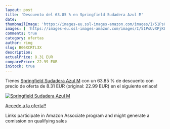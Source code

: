 ```yaml
---
layout: post
title: 'Descuento del 63.85 % en Springfield Sudadera Azul M'
date: 
thumbnailImage: 'https://images-eu.ssl-images-amazon.com/images/I/51PsUvXPjKL._SL200_.jpg'
images: [ 'https://images-eu.ssl-images-amazon.com/images/I/51PsUvXPjKL._SL200_.jpg' ]
comments: true
category: ofertas
author: ring
slug: B06XCRTL3X
description:
actualPrice: 8.31 EUR
comparePrice: 22.99 EUR
inStock: true
---
```


Tienes [Springfield Sudadera Azul M](https://www.amazon.es/dp/B06XCRTL3X/?tag=tolees-21) con un 63.85 % de descuento con precio de oferta de 8.31 EUR (original: 22.99 EUR) en el siguiente enlace!

[![Springfield Sudadera Azul M](https://images-eu.ssl-images-amazon.com/images/I/51PsUvXPjKL._SL200_.jpg)](https://www.amazon.es/dp/B06XCRTL3X/?tag=tolees-21)

[Accede a la oferta!!](https://www.amazon.es/dp/B06XCRTL3X/?tag=tolees-21)

Links participate in Amazon Associate program and might generate a comission on qualifying sales


